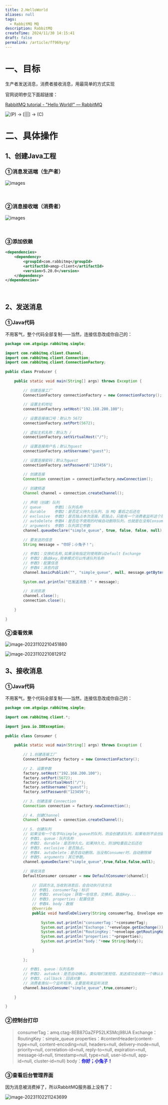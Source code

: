 ```yaml
---
title: 2.HelloWorld
aliases: null
tags:
  - RabbitMQ MQ
description: RabbitMQ
createTime: 2024/11/30 14:15:41
draft: false
permalink: /article/ff969yrg/
---
```


# 一、目标

生产者发送消息，消费者接收消息，用最简单的方式实现<br/>

官网说明参见下面超链接：<br/>

[RabbitMQ tutorial - "Hello World!" — RabbitMQ](https://www.rabbitmq.com/tutorials/tutorial-one-java.html)



![(P) -> [|||] -> (C)](./assets/python-one.png)



# 二、具体操作

## 1、创建Java工程

### ①消息发送端（生产者）

![images](./assets/img54.png)



<br/>



### ②消息接收端（消费者）

![images](./assets/img55.png)



<br/>



### ③添加依赖

```xml
<dependencies>
    <dependency>
        <groupId>com.rabbitmq</groupId>
        <artifactId>amqp-client</artifactId>
        <version>5.20.0</version>
    </dependency>
</dependencies>
```



<br/>



## 2、发送消息

### ①Java代码

不用客气，整个代码全部复制——当然，连接信息改成你自己的：

```java
package com.atguigu.rabbitmq.simple;  
  
import com.rabbitmq.client.Channel;  
import com.rabbitmq.client.Connection;  
import com.rabbitmq.client.ConnectionFactory;  
  
public class Producer {  
  
    public static void main(String[] args) throws Exception {  
  
        // 创建连接工厂  
        ConnectionFactory connectionFactory = new ConnectionFactory();  
  
        // 设置主机地址  
        connectionFactory.setHost("192.168.200.100");  
  
        // 设置连接端口号：默认为 5672
        connectionFactory.setPort(5672);
  
        // 虚拟主机名称：默认为 /
        connectionFactory.setVirtualHost("/");
  
        // 设置连接用户名；默认为guest  
        connectionFactory.setUsername("guest");
  
        // 设置连接密码；默认为guest  
        connectionFactory.setPassword("123456");
  
        // 创建连接  
        Connection connection = connectionFactory.newConnection();  
  
        // 创建频道  
        Channel channel = connection.createChannel();  
  
        // 声明（创建）队列  
        // queue      参数1：队列名称  
        // durable    参数2：是否定义持久化队列，当 MQ 重启之后还在  
        // exclusive  参数3：是否独占本次连接。若独占，只能有一个消费者监听这个队列且 Connection 关闭时删除这个队列  
        // autoDelete 参数4：是否在不使用的时候自动删除队列，也就是在没有Consumer时自动删除  
        // arguments  参数5：队列其它参数  
        channel.queueDeclare("simple_queue", true, false, false, null);  
  
        // 要发送的信息  
        String message = "你好；小兔子！";  
  
        // 参数1：交换机名称,如果没有指定则使用默认Default Exchange  
        // 参数2：路由key,简单模式可以传递队列名称  
        // 参数3：配置信息  
        // 参数4：消息内容  
        channel.basicPublish("", "simple_queue", null, message.getBytes());  
  
        System.out.println("已发送消息：" + message);  
  
        // 关闭资源  
        channel.close();  
        connection.close();  
  
    }  
  
}
```



### ②查看效果

![image-20231102210451880](./assets/image-20231102210451880.png)



![image-20231102210812912](./assets/image-20231102210812912.png)





## 3、接收消息

### ①Java代码

不用客气，整个代码全部复制——当然，连接信息改成你自己的：

```java
package com.atguigu.rabbitmq.simple;  
  
import com.rabbitmq.client.*;  
  
import java.io.IOException;  
  
public class Consumer {  
  
    public static void main(String[] args) throws Exception {  
  
        // 1.创建连接工厂  
        ConnectionFactory factory = new ConnectionFactory();  
  
        // 2. 设置参数  
        factory.setHost("192.168.200.100");  
        factory.setPort(5672);  
        factory.setVirtualHost("/");  
        factory.setUsername("guest");
        factory.setPassword("123456");  
  
        // 3. 创建连接 Connection        
        Connection connection = factory.newConnection();  
  
        // 4. 创建Channel  
        Channel channel = connection.createChannel();  
  
        // 5. 创建队列  
        // 如果没有一个名字叫simple_queue的队列，则会创建该队列，如果有则不会创建  
        // 参数1. queue：队列名称  
        // 参数2. durable：是否持久化。如果持久化，则当MQ重启之后还在  
        // 参数3. exclusive：是否独占。  
        // 参数4. autoDelete：是否自动删除。当没有Consumer时，自动删除掉  
        // 参数5. arguments：其它参数。  
        channel.queueDeclare("simple_queue",true,false,false,null);  
  
        // 接收消息  
        DefaultConsumer consumer = new DefaultConsumer(channel){  
  
            // 回调方法,当收到消息后，会自动执行该方法  
            // 参数1. consumerTag：标识  
            // 参数2. envelope：获取一些信息，交换机，路由key...  
            // 参数3. properties：配置信息  
            // 参数4. body：数据  
            @Override  
            public void handleDelivery(String consumerTag, Envelope envelope, AMQP.BasicProperties properties, byte[] body) throws IOException {  
  
                System.out.println("consumerTag："+consumerTag);  
                System.out.println("Exchange："+envelope.getExchange());  
                System.out.println("RoutingKey："+envelope.getRoutingKey());  
                System.out.println("properties："+properties);  
                System.out.println("body："+new String(body));  
  
            }  
  
        };  
  
        // 参数1. queue：队列名称  
        // 参数2. autoAck：是否自动确认，类似咱们发短信，发送成功会收到一个确认消息  
        // 参数3. callback：回调对象  
        // 消费者类似一个监听程序，主要是用来监听消息  
        channel.basicConsume("simple_queue",true,consumer);  
  
    }  
  
}
```



### ②控制台打印

> consumerTag：amq.ctag-8EB87GaZFP52LKSMcj98UA
> Exchange：
> RoutingKey：simple_queue
> properties：#contentHeader<basic>(content-type=null, content-encoding=null, headers=null, delivery-mode=null, priority=null, correlation-id=null, reply-to=null, expiration=null, message-id=null, timestamp=null, type=null, user-id=null, app-id=null, cluster-id=null)
> body：<span style="color:blue;font-weight:bolder;">你好；小兔子！</span>



### ③查看后台管理界面

因为消息被消费掉了，所以RabbitMQ服务器上没有了：

![image-20231102211243699](./assets/image-20231102211243699.png)